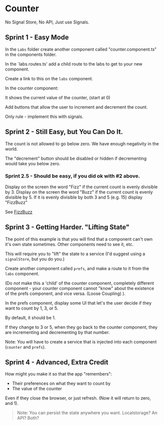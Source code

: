 # Counter

No Signal Store, No API, Just use Signals.

## Sprint 1 - Easy Mode

In the `Labs` folder create another component called "counter.component.ts" in the components folder.

In the `labs.routes.ts' add a child route to the labs to get to your new component.

Create a link to this on the `labs` component.

In the counter component:

It shows the current value of the counter, (start at 0)

Add buttons that allow the user to increment and decrement the count.

Only rule - implement this with signals.

## Sprint 2 - Still Easy, but You Can Do It.

The count is not allowed to go below zero. We have enough negativity in the world.

The "decrement" button should be disabled or hidden if decrementing would take you below zero.

### Sprint 2.5 - Should be easy, if you did ok with #2 above.

Display on the screen the word "Fizz" if the current count is evenly divisible by 3.
Display on the screen the word "Buzz" if the current count is evenly divisible by 5.
If it is evenly divisible by both 3 and 5 (e.g. 15) display "FizzBuzz"

See [FizzBuzz](https://en.wikipedia.org/wiki/Fizz_buzz#:~:text=Fizz%20buzz%20is%20a%20group,with%20the%20word%20%22fizzbuzz%22.)

## Sprint 3 - Getting Harder. "Lifting State"

The point of this example is that you will find that a component can't own it's own state sometimes. Other components need to see it, etc.

This will require you to "lift" the state to a service (I'd suggest using a `signalStore`, but you do you.)

Create another component called `prefs`, and make a route to it from the `labs` component.

(Do _not_ make this a 'child' of the counter component, completely different component - your counter component cannot "know" about the existence of the prefs component, and vice versa. (Loose Coupling) ).

In the prefs component, display some UI that let's the user decide if they want to count by 1, 3, or 5.

By default, it should be 1.

If they change to 3 or 5, when they go back to the counter component, they are incrementing and decrementing by that number.

Note: You will have to create a service that is injected into each component (`counter` and `prefs`).

## Sprint 4 - Advanced, Extra Credit

How might you make it so that the app "remembers":

- Their preferences on what they want to count by
- The value of the counter

Even if they close the browser, or just refresh. (Now it will return to zero, and 1).

> Note: You can persist the state anywhere you want. Localstorage? An API? Both?
